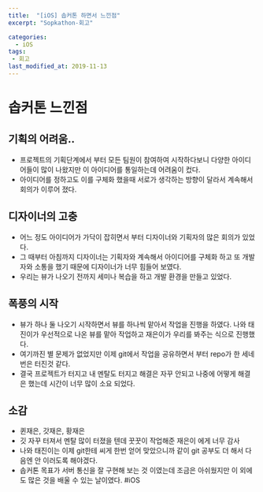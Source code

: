 ```yaml
---
title:  "[iOS] 솝커톤 하면서 느낀점"
excerpt: "Sopkathon-회고"

categories:
  - iOS
tags:
 - 회고
last_modified_at: 2019-11-13
---
```

# 솝커톤 느낀점
## 기획의 어려움..
* 프로젝트의 기획단계에서 부터 모든 팀원이 참여하여 시작하다보니 다양한 아이디어들이 많이 나왔지만 이 아이디어를 통일하는데 어려움이 컸다.
* 아이디어를 정하고도 이를 구체화 했을때 서로가 생각하는 방향이 달라서 계속해서 회의가 이루어 졌다. 

## 디자이너의 고충
* 어느 정도 아이디어가 가닥이 잡히면서 부터 디자이너와 기획자의 많은 회의가 있었다.
* 그 때부터 아침까지 디자이너는 기획자와 계속해서 아이디어를 구체화 하고 또 개발자와 소통을 했기 때문에 디자이너가 너무 힘들어 보였다.
* 우리는 뷰가 나오기 전까지 세미나 복습을 하고 개발 환경을 만들고 있었다.

## 폭풍의 시작
* 뷰가 하나 둘 나오기 시작하면서 뷰를 하나씩 맡아서 작업을 진행을 하였다. 나와 태진이가 우선적으로 나온 뷰를 맡아 작업하고 재은이가 우리를 봐주는 식으로 진행했다.
* 여기까진 별 문제가 없었지만 이제 git에서 작업을 공유하면서 부터 repo가 한 세네번은 터진것 같다.
* 결국 프로젝트가 터지고 내 멘탈도 터지고 해결은 자꾸 안되고 나중에 어떻게 해결은 했는데 시간이 너무 많이 소요 되었다.

## 소감
* 퀸재은, 갓재은, 황재은 
* 깃 자꾸 터져서 멘탈 많이 터졌을 텐데 꿋꿋이 작업해준 재은이 에게 너무 감사
* 나와 태진이는 이제 git한테 씨게 한번 얻어 맞았으니까 같이 git 공부도  더 해서 다음엔 안 이러도록 해야겠다.
* 솝커톤 목표가 서버 통신을 잘 구현해 보는 것 이였는데 조금은 아쉬웠지만 이 외에도 많은 것을 배울 수 있는 날이였다.
#iOS
